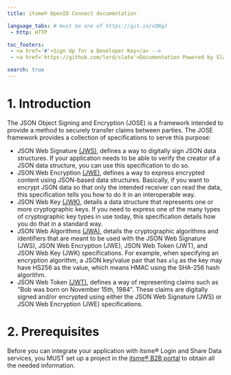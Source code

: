 ```yaml
---
title: itsme® OpenID Connect documentation

language_tabs: # must be one of https://git.io/vQNgJ
 - http: HTTP

toc_footers:
 - <a href='#'>Sign Up for a Developer Key</a> -->
 - <a href='https://github.com/lord/slate'>Documentation Powered by Slate</a>

search: true
---
```

# 1. Introduction
The JSON Object Signing and Encryption (JOSE) is a framework intended to provide a method to securely transfer claims between parties. The JOSE framework provides a collection of specifications to serve this purpose:

<ul>
  <li>JSON Web Signature <a href="https://tools.ietf.org/html/rfc7515" target="blank">(JWS)</a>, defines a way to digitally sign JSON data structures. If your application needs to be able to verify the creator of a JSON data structure, you can use this specification to do so.</li>
  <li>JSON Web Encryption <a href="https://tools.ietf.org/html/rfc7516" target="blank">(JWE)</a>, defines a way to express encrypted content using JSON-based data structures. Basically, if you want to encrypt JSON data so that only the intended receiver can read the data, this specification tells you how to do it in an interoperable way.</li>
  <li>JSON Web Key <a href="https://tools.ietf.org/html/rfc7517" target="blank">(JWK)</a>, details a data structure that represents one or more cryptographic keys. If you need to express one of the many types of cryptographic key types in use today, this specification details how you do that in a standard way.</li>
  <li>JSON Web Algorithms <a href="https://tools.ietf.org/html/rfc7518" target="blank">(JWA)</a>, details the cryptographic algorithms and identifiers that are meant to be used with the JSON Web Signature (JWS), JSON Web Encryption (JWE), JSON Web Token (JWT), and JSON Web Key (JWK) specifications. For example, when specifying an encryption algorithm, a JSON key/value pair that has <code>alg</code> as the key may have HS256 as the value, which means HMAC using the SHA-256 hash algorithm.</li>
  <li>JSON Web Token <a href="https://tools.ietf.org/html/rfc7519" target="blank">(JWT)</a>, defines a way of representing claims such as "Bob was born on November 15th, 1984". These claims are digitally signed and/or encrypted using either the JSON Web Signature (JWS) or JSON Web Encryption (JWE) specifications.</li>
  </ul>
  
  
  

  
<a name="Onboarding"></a>
# 2. Prerequisites
 
Before you can integrate your application with itsme® Login and Share Data services, you MUST set up a project in the <a href="https://brand.belgianmobileid.be/d/CX5YsAKEmVI7" target="blank">itsme® B2B portal</a> to obtain all the needed information.
